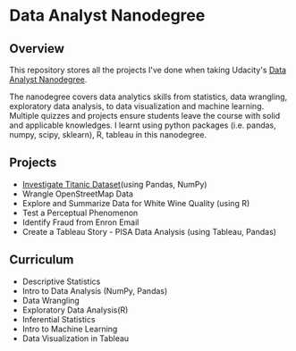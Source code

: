 # Data Analyst Nanodegree

## Overview

This repository stores all the projects I've done when taking Udacity's [Data Analyst Nanodegree](https://www.udacity.com/course/data-analyst-nanodegree--nd002).

The nanodegree covers data analytics skills from statistics, data wrangling, exploratory data analysis, to data visualization and machine learning.
Multiple quizzes and projects ensure students leave the course with solid and applicable knowledges.
I learnt using python packages (i.e. pandas, numpy, scipy, sklearn), R, tableau in this nanodegree.


## Projects

* [Investigate Titanic Dataset](https://github.com/pinghsuan/data-analyst-nanodegree/tree/master/Investigate_Titanic_Dataset)(using Pandas, NumPy)
* Wrangle OpenStreetMap Data
* Explore and Summarize Data for White Wine Quality (using R)
* Test a Perceptual Phenomenon
* Identify Fraud from Enron Email
* Create a Tableau Story - PISA Data Analysis (using Tableau, Pandas)


## Curriculum

* Descriptive Statistics
* Intro to Data Analysis (NumPy, Pandas)
* Data Wrangling
* Exploratory Data Analysis(R)
* Inferential Statistics
* Intro to Machine Learning
* Data Visualization in Tableau
